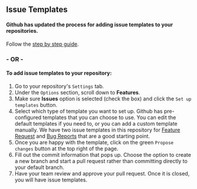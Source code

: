 ## Issue Templates
#### Github has updated the process for adding issue templates to your repositories.

Follow the [step by step guide](https://help.github.com/en/github/building-a-strong-community/configuring-issue-templates-for-your-repository).

### - OR -

#### To add issue templates to your repository:

1. Go to your repository's `Settings` tab.
2. Under the `Options` section, scroll down to **Features**.
3. Make sure **Issues** option is selected (check the box) and click the `Set up templates` button.
4. Select which type of template you want to set up. Github has pre-configured templates that you can choose to use. You can edit the default templates if you need to, or you can add a custom template manually. We have two issue templates in this repository for [Feature Request](https://github.com/Shift3/standards-and-practices/blob/main/.github/ISSUE_TEMPLATE/feature_request.yml) and [Bug Reports](https://github.com/Shift3/standards-and-practices/blob/main/.github/ISSUE_TEMPLATE/bug_report.md) that are a good starting point.
5. Once you are happy with the template, click on the green `Propose changes` button at the top right of the page.
6. Fill out the commit information that pops up. Choose the option to create a new branch and start a pull request rather than committing directly to your default branch.
7. Have your team review and approve your pull request. Once it is closed, you will have issue templates.
